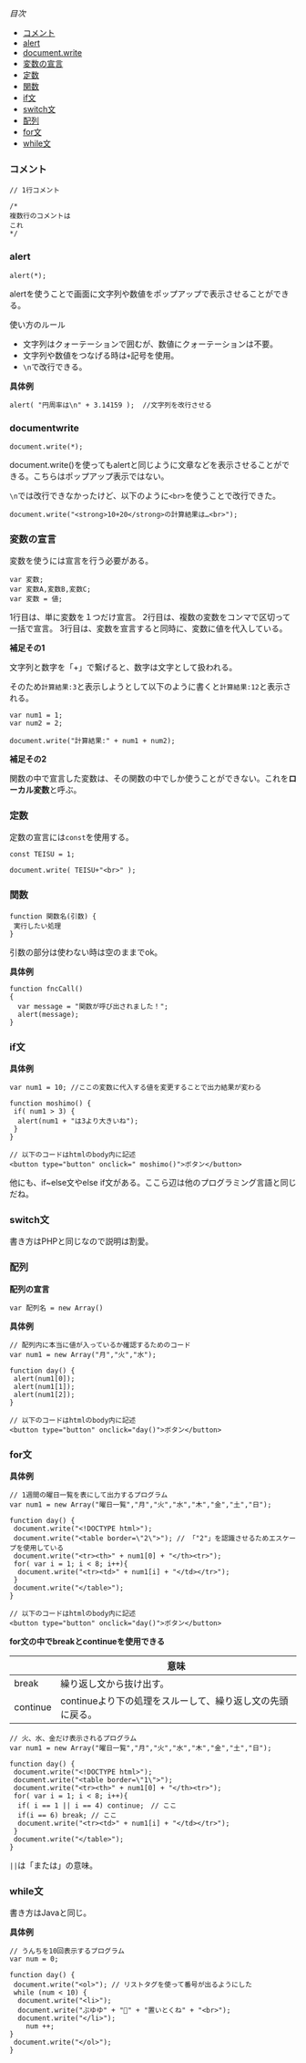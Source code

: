 *目次*
* [コメント](#コメント)
* [alert](#alert)
* [document.write](#documentwrite)
* [変数の宣言](#変数の宣言)
* [定数](#定数)
* [関数](#関数)
* [if文](#if文)
* [switch文](#switch文)
* [配列](#配列)
* [for文](#for文)
* [while文](#while文)

### コメント

```
// 1行コメント

/*
複数行のコメントは
これ
*/
```
### alert

```
alert(*);
```

alertを使うことで画面に文字列や数値をポップアップで表示させることができる。

使い方のルール
* 文字列はクォーテーションで囲むが、数値にクォーテーションは不要。
* 文字列や数値をつなげる時は`+`記号を使用。
* `\n`で改行できる。

**具体例**

```
alert( "円周率は\n" + 3.14159 );  //文字列を改行させる
```

### documentwrite

```
document.write(*);
```
document.write()を使ってもalertと同じように文章などを表示させることができる。こちらはポップアップ表示ではない。

`\n`では改行できなかったけど、以下のように`<br>`を使うことで改行できた。

```
document.write("<strong>10+20</strong>の計算結果は…<br>");
```

### 変数の宣言

変数を使うには宣言を行う必要がある。

```
var 変数;
var 変数A,変数B,変数C;
var 変数 = 値;
```

1行目は、単に変数を１つだけ宣言。
2行目は、複数の変数をコンマで区切って一括で宣言。
3行目は、変数を宣言すると同時に、変数に値を代入している。

**補足その1**

文字列と数字を「+」で繋げると、数字は文字として扱われる。

そのため`計算結果:3`と表示しようとして以下のように書くと`計算結果:12`と表示される。
```
var num1 = 1;
var num2 = 2;

document.write("計算結果:" + num1 + num2);
```

**補足その2**

関数の中で宣言した変数は、その関数の中でしか使うことができない。これを**ローカル変数**と呼ぶ。

### 定数

定数の宣言には`const`を使用する。

```
const TEISU = 1;

document.write( TEISU+"<br>" ); 
```

### 関数

```
function 関数名(引数) {
 実行したい処理
}
```

引数の部分は使わない時は空のままでok。

**具体例**

```
function fncCall()
{
  var message = "関数が呼び出されました！";
  alert(message);
}
```

### if文

**具体例**

```
var num1 = 10; //ここの変数に代入する値を変更することで出力結果が変わる

function moshimo() {
 if( num1 > 3) {
  alert(num1 + "は3より大きいね");
 }
}

// 以下のコードはhtmlのbody内に記述
<button type="button" onclick=" moshimo()">ボタン</button>
```

他にも、if~else文やelse if文がある。ここら辺は他のプログラミング言語と同じだね。

### switch文

書き方はPHPと同じなので説明は割愛。

### 配列

**配列の宣言**

```
var 配列名 = new Array()
```

**具体例**

```
// 配列内に本当に値が入っているか確認するためのコード
var num1 = new Array("月","火","水");

function day() {
 alert(num1[0]);
 alert(num1[1]);
 alert(num1[2]);
}

// 以下のコードはhtmlのbody内に記述
<button type="button" onclick="day()">ボタン</button>
```

### for文

**具体例**

```
// 1週間の曜日一覧を表にして出力するプログラム
var num1 = new Array("曜日一覧","月","火","水","木","金","土","日");

function day() {
 document.write("<!DOCTYPE html>");
 document.write("<table border=\"2\">"); // 「"2"」を認識させるためエスケープを使用している
 document.write("<tr><th>" + num1[0] + "</th><tr>");
 for( var i = 1; i < 8; i++){
  document.write("<tr><td>" + num1[i] + "</td></tr>");
 }
 document.write("</table>");
}

// 以下のコードはhtmlのbody内に記述
<button type="button" onclick="day()">ボタン</button>
```

**for文の中でbreakとcontinueを使用できる**

||意味|
|-|-|
|break|繰り返し文から抜け出す。|
|continue|continueより下の処理をスルーして、繰り返し文の先頭に戻る。|

```
// 火、水、金だけ表示されるプログラム
var num1 = new Array("曜日一覧","月","火","水","木","金","土","日");

function day() {
 document.write("<!DOCTYPE html>");
 document.write("<table border=\"1\">");
 document.write("<tr><th>" + num1[0] + "</th><tr>");
 for( var i = 1; i < 8; i++){
  if( i == 1 || i == 4) continue;　// ここ
  if(i == 6) break; // ここ
  document.write("<tr><td>" + num1[i] + "</td></tr>");
 }
 document.write("</table>");
}
```

`||`は「または」の意味。

### while文

書き方はJavaと同じ。

**具体例**

```
// うんちを10回表示するプログラム
var num = 0;

function day() {
 document.write("<ol>"); // リストタグを使って番号が出るようにした
 while (num < 10) {
  document.write("<li>");
  document.write("ぷゆゆ" + "💩" + "置いとくね" + "<br>");
  document.write("</li>");
    num ++;
}
 document.write("</ol>");
}
```
